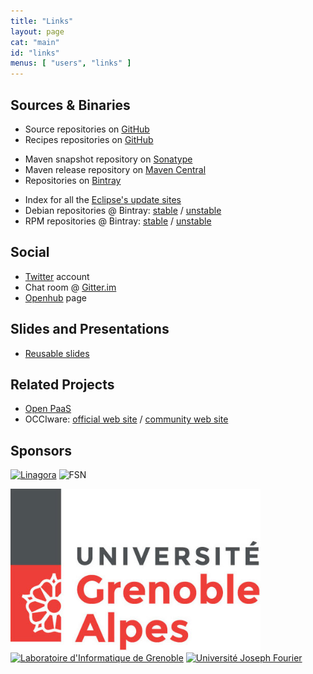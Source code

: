 ```yaml
---
title: "Links"
layout: page
cat: "main"
id: "links"
menus: [ "users", "links" ]
---
```


## Sources & Binaries

* Source repositories on [GitHub](https://github.com/roboconf)
* Recipes repositories on [GitHub](https://github.com/roboconf-recipes)

<!-- -->

* Maven snapshot repository on [Sonatype](https://oss.sonatype.org/content/repositories/snapshots/net/roboconf/)
* Maven release repository on [Maven Central](http://repo1.maven.org/maven2/net/roboconf/)
* Repositories on [Bintray](https://bintray.com/roboconf)

<!-- -->

* Index for all the [Eclipse's update sites](https://dl.bintray.com/roboconf/roboconf-eclipse/)
* Debian repositories @ Bintray: [stable](https://dl.bintray.com/roboconf/roboconf-debian-packages/) / [unstable](https://dl.bintray.com/roboconf/roboconf-debian-packages-unstable/)
* RPM repositories @ Bintray: [stable](https://dl.bintray.com/roboconf/roboconf-rpm) / [unstable](https://dl.bintray.com/roboconf/roboconf-rpm-unstable)

## Social

* [Twitter](https://twitter.com/Roboconf) account
* Chat room @ [Gitter.im](https://gitter.im/roboconf/roboconf)
* [Openhub](https://www.openhub.net/p/roboconf) page

## Slides and Presentations

* [Reusable slides](reusable-slides.html)

## Related Projects

* [Open PaaS](http://open-paas.org)
* OCCIware: [official web site](http://www.occiware.org) / [community web site](http://occiware.github.io)

## Sponsors

<a href="http://linagora.com"><img src="/resources/img/sponsor-linagora.gif" alt="Linagora" width="400" /></a>
<img src="/resources/img/sponsor-fsn.jpg" alt="FSN" height="180" />

<a href="http://www.univ-grenoble-alpes.fr"><img src="/resources/img/sponsor-uga.jpg" alt="Université Grenoble-Alpes" width="400" /></a>
<a href="http://www.liglab.fr"><img src="/resources/img/sponsor-lig.jpg" alt="Laboratoire d'Informatique de Grenoble" height="180" /></a>
<a href="http://www.ujf-grenoble.fr"><img src="/resources/img/sponsor-ujf.jpg" alt="Université Joseph Fourier" width="400" /></a>

